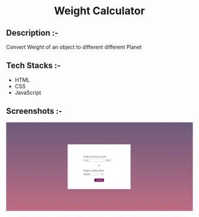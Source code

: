 # <p align="center">Weight Calculator</p>

## Description :-

Convert Weight of an object to different different Planet

## Tech Stacks :-

- HTML
- CSS
- JavaScript

## Screenshots :-

![alt text](image.png)
